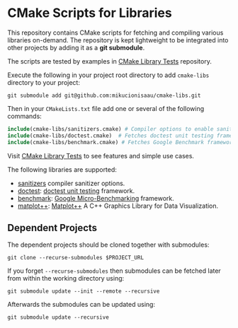 # CMake Scripts for Libraries

This repository contains CMake scripts for fetching and compiling various libraries on-demand.
The repository is kept lightweight to be integrated into other projects by adding it as a **git submodule**.

The scripts are tested by examples in [CMake Library Tests](https://github.com/mikucionisaau/cmake-libs-test) repository.

Execute the following in your project root directory to add `cmake-libs` directory to your project:
```shell
git submodule add git@github.com:mikucionisaau/cmake-libs.git
```

Then in your `CMakeLists.txt` file add one or several of the following commands:
```cmake
include(cmake-libs/sanitizers.cmake) # Compiler options to enable sanitizers
include(cmake-libs/doctest.cmake)  # Fetches doctest unit testing framework
include(cmake-libs/benchmark.cmake) # Fetches Google Benchmark framework
```
Visit [CMake Library Tests](https://github.com/mikucionisaau/cmake-libs-test) to see features and simple use cases.

The following libraries are supported:
- [sanitizers](sanitizers.cmake) compiler sanitizer options.
- [doctest](doctest.cmake): [doctest unit testing](https://github.com/doctest/doctest) framework.
- [benchmark](benchmark.cmake): [Google Micro-Benchmarking](https://github.com/google/benchmark) framework.
- [matplot++](matplotplusplus.cmake): [Matplot++](https://github.com/alandefreitas/matplotplusplus) A C++ Graphics Library for Data Visualization.

## Dependent Projects

The dependent projects should be cloned together with submodules:
```
git clone --recurse-submodules $PROJECT_URL
```

If you forget `--recurse-submodules` then submodules can be fetched later from within the working directory using:
```
git submodule update --init --remote --recursive
```

Afterwards the submodules can be updated using:
```
git submodule update --recursive
```

